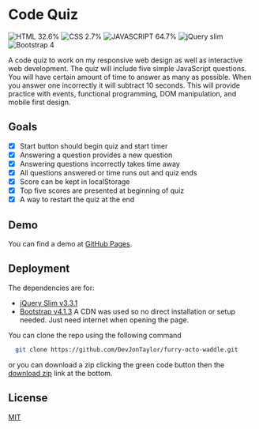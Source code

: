 # Code Quiz
![HTML 32.6%](https://img.shields.io/badge/HTML-32.6%25-green?style=plastic)
![CSS 2.7%](https://img.shields.io/badge/CSS-2.7%25-hotpink?style=plastic)
![JAVASCRIPT 64.7%](https://img.shields.io/badge/JavaScript-64.7%25-blue?style=plastic)
![jQuery slim](https://img.shields.io/badge/jQuery-v3.3.1-yellow?style=plastic)
![Bootstrap 4](https://img.shields.io/badge/Bootstrap-v4-purple?style=plastic)

A code quiz to work on my responsive web design as well as interactive web development.
The quiz will include five simple JavaScript questions.  You will have certain amount of time 
to answer as many as possible.  When you answer one incorrectly it will subtract 10 seconds.
This will provide practice with events, functional programming, DOM manipulation, and
mobile first design.

## Goals

- [X]  Start button should begin quiz and start timer
- [X]  Answering a question provides a new question
- [X]  Answering questions incorrectly takes time away
- [X]  All questions answered or time runs out and quiz ends
- [X]  Score can be kept in localStorage
- [X]  Top five scores are presented at beginning of quiz
- [X]  A way to restart the quiz at the end
## Demo

You can find a demo at [GitHub Pages](https://devjontaylor.github.io/furry-octo-waddle/).

## Deployment

The dependencies are for:
- [jQuery Slim v3.3.1](https://jquery.com/)
- [Bootstrap v4.1.3](https://getbootstrap.com/docs/4.6/getting-started/introduction/)
  A CDN was used so no direct installation or setup needed.  Just need internet when
  opening the page.

You can clone the repo using the following command
```bash
  git clone https://github.com/DevJonTaylor/furry-octo-waddle.git
```

or you can download a zip clicking the green code button then the [download zip](https://github.com/DevJonTaylor/furry-octo-waddle/archive/refs/heads/main.zip)
link at the bottom.


## License

[MIT](https://choosealicense.com/licenses/mit/)

